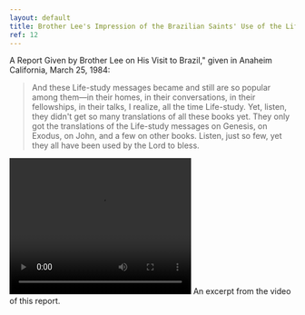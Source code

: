 ```yaml
---
layout: default
title: Brother Lee's Impression of the Brazilian Saints' Use of the Life-studies 
ref: 12
---
```


A Report Given by Brother Lee on His Visit to Brazil," given in Anaheim California, March 25, 1984:

> And these Life-study messages became and still are so popular among them—in their homes, in their conversations, in their fellowships, in their talks, I realize, all the time Life-study. Yet, listen, they didn't get so many translations of all these books yet. They only got the translations of the Life-study messages on Genesis, on Exodus, on John, and a few on other books. Listen, just so few, yet they all have been used by the Lord to bless.

<video width="320" height="240" controls>
  <source src="movie.mp4" type="video/mp4">
  <source src="movie.ogg" type="video/ogg">
  <object data="movie.mp4" width="320" height="240">
    <embed src="movie.swf" width="320" height="240">
  </object>
</video> 
An excerpt from the video of this report.
   